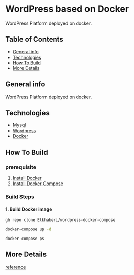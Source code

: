 # WordPress based on Docker

WordPress Platform deployed on docker.

## Table of Contents

* [General info](#general-info)
* [Technologies](#technologies)
* [How To Build](#how-to-build)
* [More Details](#more-details)

## General info

WordPress Platform deployed on docker.

## Technologies

* [Mysql]
* [Wordpress]
* [Docker]

## How To Build

### prerequisite

1. [Install Docker](https://docs.docker.com/engine/install/)
2. [Install Docker Compose](https://docs.docker.com/compose/install/)

### Build Steps

#### 1. Build Docker image

```sh
gh repo clone Elkhaberi/wordpress-docker-compose
```

```sh
docker-compose up -d
```

```sh
docker-compose ps
```

## More Details

[reference](https://www.digitalocean.com/community/tutorials/how-to-install-wordpress-with-docker-compose)

[//]: # (These are reference links used in the body of this note and get stripped out when the markdown processor does its job. There is no need to format nicely because it shouldn't be seen. Thanks SO -)

   [Mysql]: <https://www.mysql.com/>
   [Wordpress]: <https://wordpress.com/>
   [Docker]: <https://www.docker.com/>
